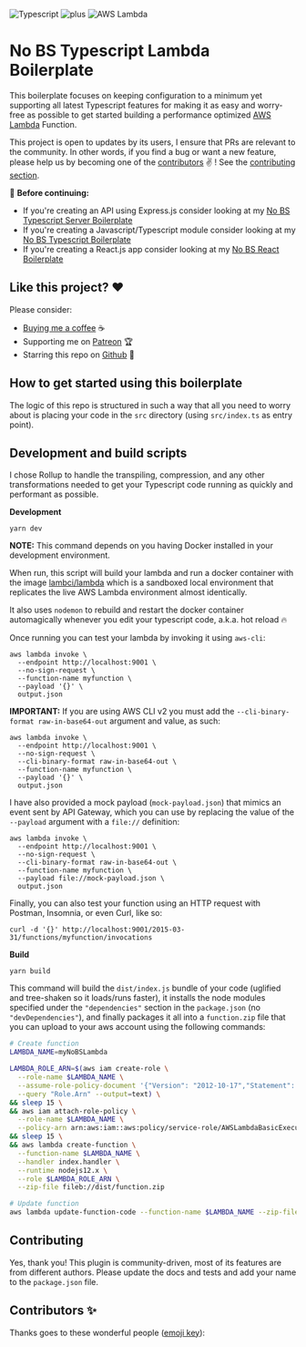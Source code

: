 ![Typescript](https://assets.jeanlescure.io/f8mvuN.svg)
![plus](https://assets.jeanlescure.io/gxaoy.svg)
![AWS Lambda](https://assets.jeanlescure.io/xO8TmJzK.svg)

# No BS Typescript Lambda Boilerplate

This boilerplate focuses on keeping configuration to a minimum yet supporting all latest Typescript
features for making it as easy and worry-free as possible to get started building a performance
optimized [AWS Lambda](https://aws.amazon.com/lambda/) Function.

This project is open to updates by its users, I ensure that PRs are relevant to the community.
In other words, if you find a bug or want a new feature, please help us by becoming one of the
[contributors](#contributors-) ✌️ ! See the [contributing section](#contributing).

:rotating_light: **Before continuing:**

- If you're creating an API using Express.js consider looking at my [No BS Typescript Server Boilerplate]()
- If you're creating a Javascript/Typescript module consider looking at my [No BS Typescript Boilerplate]()
- If you're creating a React.js app consider looking at my [No BS React Boilerplate]()

## Like this project? :heart:

Please consider:

- [Buying me a coffee](https://www.buymeacoffee.com/jeanlescure) :coffee:
- Supporting me on [Patreon](https://www.patreon.com/jeanlescure) :trophy:
- Starring this repo on [Github](https://github.com/jeanlescure/string-crypto) :star2:

## How to get started using this boilerplate

The logic of this repo is structured in such a way that all you need to worry about is placing your
code in the `src` directory (using `src/index.ts` as entry point).

## Development and build scripts

I chose Rollup to handle the transpiling, compression, and any other transformations needed to get
your Typescript code running as quickly and performant as possible.

**Development**

```
yarn dev
```

**NOTE:** This command depends on you having Docker installed in your development environment.

When run, this script will build your lambda and run a docker container with the image [lambci/lambda](https://hub.docker.com/r/lambci/lambda)
which is a sandboxed local environment that replicates the live AWS Lambda environment almost identically.

It also uses `nodemon` to rebuild and restart the docker container automagically whenever you
edit your typescript code, a.k.a. hot reload :fire:

Once running you can test your lambda by invoking it using `aws-cli`:

```
aws lambda invoke \
  --endpoint http://localhost:9001 \
  --no-sign-request \
  --function-name myfunction \
  --payload '{}' \
  output.json
```

**IMPORTANT:** If you are using AWS CLI v2 you must add the `--cli-binary-format raw-in-base64-out`
argument and value, as such:

```
aws lambda invoke \
  --endpoint http://localhost:9001 \
  --no-sign-request \
  --cli-binary-format raw-in-base64-out \
  --function-name myfunction \
  --payload '{}' \
  output.json
```

I have also provided a mock payload (`mock-payload.json`) that mimics an event sent by API Gateway,
which you can use by replacing the value of the `--payload` argument with a `file://` definition:

```
aws lambda invoke \
  --endpoint http://localhost:9001 \
  --no-sign-request \
  --cli-binary-format raw-in-base64-out \
  --function-name myfunction \
  --payload file://mock-payload.json \
  output.json
```

Finally, you can also test your function using an HTTP request with Postman, Insomnia, or even Curl, like so:

```
curl -d '{}' http://localhost:9001/2015-03-31/functions/myfunction/invocations
```

**Build**

```
yarn build
```

This command will build the `dist/index.js` bundle of your code (uglified and tree-shaken so it
loads/runs faster), it installs the node modules specified under the `"dependencies"` section
in the `package.json` (no `"devDependencies"`), and finally packages it all into a `function.zip`
file that you can upload to your aws account using the following commands:

```sh
# Create function
LAMBDA_NAME=myNoBSLambda

LAMBDA_ROLE_ARN=$(aws iam create-role \
  --role-name $LAMBDA_NAME \
  --assume-role-policy-document '{"Version": "2012-10-17","Statement": [{ "Effect": "Allow", "Principal": {"Service": "lambda.amazonaws.com"}, "Action": "sts:AssumeRole"}]}' \
  --query "Role.Arn" --output=text) \
&& sleep 15 \
&& aws iam attach-role-policy \
  --role-name $LAMBDA_NAME \
  --policy-arn arn:aws:iam::aws:policy/service-role/AWSLambdaBasicExecutionRole \
&& sleep 15 \
&& aws lambda create-function \
  --function-name $LAMBDA_NAME \
  --handler index.handler \
  --runtime nodejs12.x \
  --role $LAMBDA_ROLE_ARN \
  --zip-file fileb://dist/function.zip

# Update function
aws lambda update-function-code --function-name $LAMBDA_NAME --zip-file fileb://dist/function.zip
```

## Contributing

Yes, thank you! This plugin is community-driven, most of its features are from different authors.
Please update the docs and tests and add your name to the `package.json` file.

## Contributors ✨

Thanks goes to these wonderful people ([emoji key](https://allcontributors.org/docs/en/emoji-key)):
